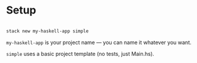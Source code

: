 # Setup

```bash

stack new my-haskell-app simple
```

`my-haskell-app` is your project name — you can name it whatever you want.

`simple` uses a basic project template (no tests, just Main.hs).
